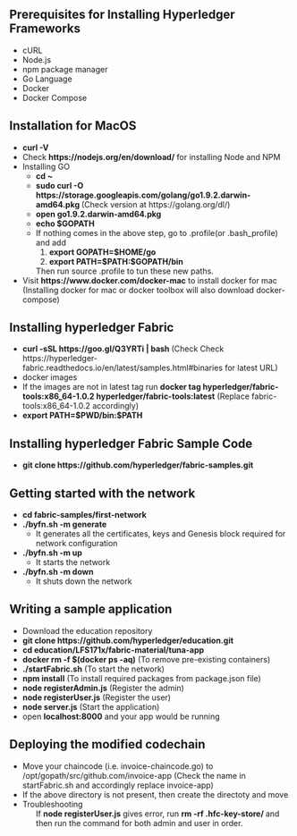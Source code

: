 <h2> Prerequisites for Installing Hyperledger Frameworks</h2>
<ul>
  <li>cURL</li> 
  <li>Node.js</li>
  <li>npm package manager</li>
  <li>Go Language</li>
  <li>Docker</li>
  <li>Docker Compose</li> 
</ul>
<h2> Installation for MacOS</h2>
<ul>
  <li><b>curl -V</b></li> 
  <li>Check <b>https://nodejs.org/en/download/</b> for installing Node and NPM</li>
  <li>Installing GO
    <ul>
      <li><b>cd ~</b></li>
      <li><b>sudo curl -O https://storage.googleapis.com/golang/go1.9.2.darwin-amd64.pkg </b>(Check version at https://golang.org/dl/)</li>
      <li><b>open go1.9.2.darwin-amd64.pkg</b></li>
      <li><b>echo $GOPATH</b></li>
      <li>If nothing comes in the above step, go to .profile(or .bash_profile) and add 
        <ol>
          <li><b>export GOPATH=$HOME/go</b></li>
          <li><b>export PATH=$PATH:$GOPATH/bin</b></li>
        </ol>
        Then run source .profile to tun these new paths.
        </li>
      </ul>
  </li>
  <li>Visit <b>https://www.docker.com/docker-mac</b> to install docker for mac (Installing docker for mac or docker toolbox will also download docker-compose)</li>
</ul>

<h2>Installing hyperledger Fabric</h2>
<ul>
  <li><b>curl -sSL https://goo.gl/Q3YRTi | bash </b>(Check Check https://hyperledger-fabric.readthedocs.io/en/latest/samples.html#binaries for latest URL)</li>
  <li>docker images</li>
  <li>If the images are not in latest tag run <b>docker tag hyperledger/fabric-tools:x86_64-1.0.2 hyperledger/fabric-tools:latest</b> (Replace fabric-tools:x86_64-1.0.2 accordingly)</li>
  <li><b>export PATH=$PWD/bin:$PATH</b></li>
</ul>

<h2>Installing hyperledger Fabric Sample Code</h2>
<ul>
  <li><b>git clone https://github.com/hyperledger/fabric-samples.git</b></li>
</ul>

<h2>Getting started with the network</h2>
<ul>
  <li><b>cd fabric-samples/first-network</b></li>
  <li><b>./byfn.sh -m generate</b>
  <ul>
    <li>It generates all the certificates, keys and Genesis block required for network configuration</li>
  </ul>
  </li>
  <li><b>./byfn.sh -m up</b>
    <ul>
      <li>It starts the network</li>
    </ul>
  </li>
  <li><b>./byfn.sh -m down</b>
    <ul>
      <li>It shuts down the network</li>
    </ul>
  </li>
</ul>

<h2>Writing a sample application</h2>
<ul>
  <li>Download the education repository</li>
  <li><b>git clone https://github.com/hyperledger/education.git</b></li>
  <li><b>cd education/LFS171x/fabric-material/tuna-app</b></li>
  <li><b>docker rm -f $(docker ps -aq)</b> (To remove pre-existing containers)</li>
  <li><b>./startFabric.sh</b> (To start the network)</li>
  <li><b>npm install</b> (To install required packages from package.json file)</li>
  <li><b>node registerAdmin.js</b> (Register the admin)</li>
  <li><b>node registerUser.js</b> (Register the user)</li>
  <li><b>node server.js</b> (Start the application)</li>
  <li>open <b>localhost:8000</b> and your app would be running</li>
</ul>

<h2>Deploying the modified codechain</h2>
<ul>
  <li>Move your chaincode (i.e. invoice-chaincode.go) to /opt/gopath/src/github.com/invoice-app (Check the name in startFabric.sh and accordingly replace invoice-app)</li>
  <li>If the above directory is not present, then create the directoty and move</li>
  <li>Troubleshooting
    <ul>If <b>node registerUser.js</b>  gives error, run <b>rm -rf .hfc-key-store/ </b> and then run the command for both admin and user in order.</ul>
  </li>
</ul>

